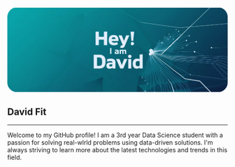 
![GitHub Banner](https://github.com/davidfit21/davidfit21/blob/main/GitHub%20Header%20(1).jpeg)

## David Fit
---
Welcome to my GitHub profile! I am a 3rd year Data Science student with a passion for solving real-wlrld problems using data-driven solutions. I'm always striving to learn more about the latest technologies and trends in this field.
